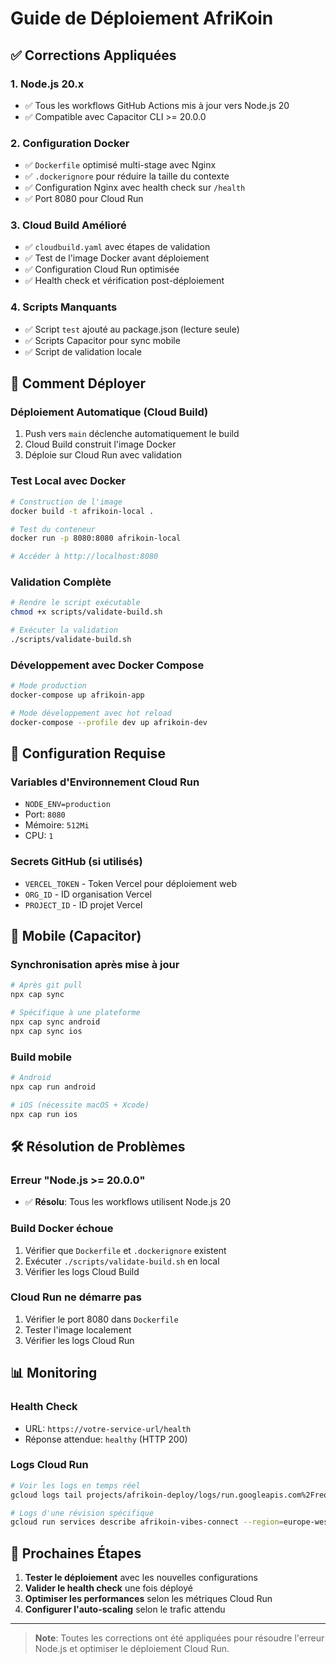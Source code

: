 # Guide de Déploiement AfriKoin

## ✅ Corrections Appliquées

### 1. Node.js 20.x
- ✅ Tous les workflows GitHub Actions mis à jour vers Node.js 20
- ✅ Compatible avec Capacitor CLI >= 20.0.0

### 2. Configuration Docker
- ✅ `Dockerfile` optimisé multi-stage avec Nginx
- ✅ `.dockerignore` pour réduire la taille du contexte
- ✅ Configuration Nginx avec health check sur `/health`
- ✅ Port 8080 pour Cloud Run

### 3. Cloud Build Amélioré
- ✅ `cloudbuild.yaml` avec étapes de validation
- ✅ Test de l'image Docker avant déploiement
- ✅ Configuration Cloud Run optimisée
- ✅ Health check et vérification post-déploiement

### 4. Scripts Manquants
- ✅ Script `test` ajouté au package.json (lecture seule)
- ✅ Scripts Capacitor pour sync mobile
- ✅ Script de validation locale

## 🚀 Comment Déployer

### Déploiement Automatique (Cloud Build)
1. Push vers `main` déclenche automatiquement le build
2. Cloud Build construit l'image Docker
3. Déploie sur Cloud Run avec validation

### Test Local avec Docker
```bash
# Construction de l'image
docker build -t afrikoin-local .

# Test du conteneur
docker run -p 8080:8080 afrikoin-local

# Accéder à http://localhost:8080
```

### Validation Complète
```bash
# Rendre le script exécutable
chmod +x scripts/validate-build.sh

# Exécuter la validation
./scripts/validate-build.sh
```

### Développement avec Docker Compose
```bash
# Mode production
docker-compose up afrikoin-app

# Mode développement avec hot reload
docker-compose --profile dev up afrikoin-dev
```

## 🔧 Configuration Requise

### Variables d'Environnement Cloud Run
- `NODE_ENV=production`
- Port: `8080`
- Mémoire: `512Mi`
- CPU: `1`

### Secrets GitHub (si utilisés)
- `VERCEL_TOKEN` - Token Vercel pour déploiement web
- `ORG_ID` - ID organisation Vercel
- `PROJECT_ID` - ID projet Vercel

## 📱 Mobile (Capacitor)

### Synchronisation après mise à jour
```bash
# Après git pull
npx cap sync

# Spécifique à une plateforme
npx cap sync android
npx cap sync ios
```

### Build mobile
```bash
# Android
npx cap run android

# iOS (nécessite macOS + Xcode)
npx cap run ios
```

## 🛠️ Résolution de Problèmes

### Erreur "Node.js >= 20.0.0"
- ✅ **Résolu**: Tous les workflows utilisent Node.js 20

### Build Docker échoue
1. Vérifier que `Dockerfile` et `.dockerignore` existent
2. Exécuter `./scripts/validate-build.sh` en local
3. Vérifier les logs Cloud Build

### Cloud Run ne démarre pas
1. Vérifier le port 8080 dans `Dockerfile`
2. Tester l'image localement
3. Vérifier les logs Cloud Run

## 📊 Monitoring

### Health Check
- URL: `https://votre-service-url/health`
- Réponse attendue: `healthy` (HTTP 200)

### Logs Cloud Run
```bash
# Voir les logs en temps réel
gcloud logs tail projects/afrikoin-deploy/logs/run.googleapis.com%2Frequests

# Logs d'une révision spécifique
gcloud run services describe afrikoin-vibes-connect --region=europe-west1
```

## 🎯 Prochaines Étapes

1. **Tester le déploiement** avec les nouvelles configurations
2. **Valider le health check** une fois déployé
3. **Optimiser les performances** selon les métriques Cloud Run
4. **Configurer l'auto-scaling** selon le trafic attendu

---

> **Note**: Toutes les corrections ont été appliquées pour résoudre l'erreur Node.js et optimiser le déploiement Cloud Run.